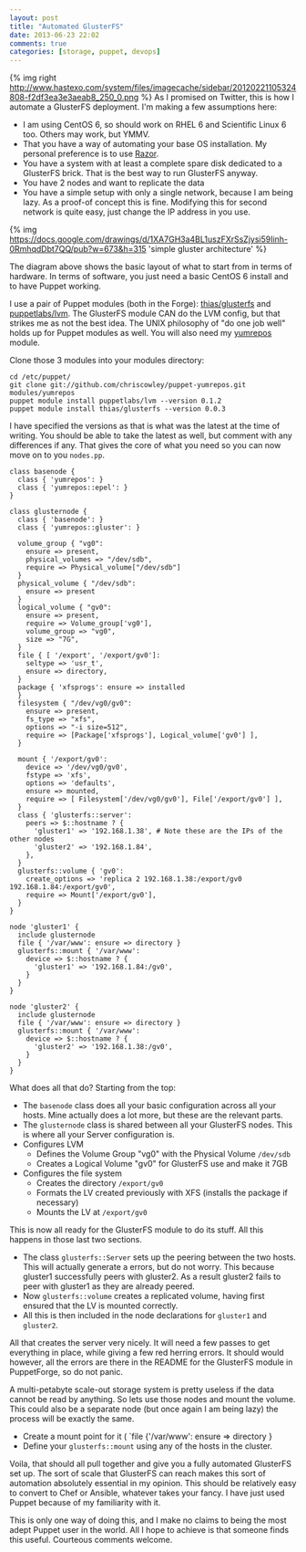 ```yaml
---
layout: post
title: "Automated GlusterFS"
date: 2013-06-23 22:02
comments: true
categories: [storage, puppet, devops]
---
```

{% img right http://www.hastexo.com/system/files/imagecache/sidebar/20120221105324808-f2df3ea3e3aeab8_250_0.png %} As I promised on Twitter, this is how I automate a GlusterFS deployment. I'm making a few assumptions here: 
<!-- more -->

* I am using CentOS 6, so should work on RHEL 6 and Scientific Linux 6 too. Others may work, but YMMV.
* That you have a way of automating your base OS installation. My personal preference is to use [Razor](https://github.com/puppetlabs/Razor).
* You have a system with at least a complete spare disk dedicated to a GlusterFS brick. That is the best way to run GlusterFS anyway.
* You have 2 nodes and want to replicate the data
* You have a simple setup with only a single network, because I am being lazy. As a proof-of concept this is fine. Modifying this for second network is quite easy, just change the IP address in you use.

{% img https://docs.google.com/drawings/d/1XA7GH3a4BL1uszFXrSsZjysi59Iinh-0RmhqdDbt7QQ/pub?w=673&h=315 'simple gluster architecture' %}
 
The diagram above shows the basic layout of what to start from in terms of hardware. In terms of software, you just need a basic CentOS 6 install and to have Puppet working.

I use a pair of Puppet modules (both in the Forge): [thias/glusterfs](http://forge.puppetlabs.com/thias/glusterfs) and [puppetlabs/lvm](http://forge.puppetlabs.com/puppetlabs/lvm). The GlusterFS module CAN do the LVM config, but that strikes me as not the best idea. The UNIX philosophy of "do one job well"  holds up for Puppet modules as well. You will also need my [yumrepos](https://github.com/chriscowley/puppet-yumrepos) module.

Clone those 3 modules into your modules directory:

```
cd /etc/puppet/
git clone git://github.com/chriscowley/puppet-yumrepos.git modules/yumrepos
puppet module install puppetlabs/lvm --version 0.1.2
puppet module install thias/glusterfs --version 0.0.3
```

I have specified the versions as that is what was the latest at the time of writing. You should be able to take the latest as well, but comment with any differences if any. That gives the core of what you need so you can now move on to you `nodes.pp`.

```
class basenode {
  class { 'yumrepos': }
  class { 'yumrepos::epel': }
}

class glusternode {
  class { 'basenode': }
  class { 'yumrepos::gluster': }
  
  volume_group { "vg0":
    ensure => present,
    physical_volumes => "/dev/sdb",
    require => Physical_volume["/dev/sdb"]
  }
  physical_volume { "/dev/sdb":
    ensure => present
  }
  logical_volume { "gv0":
    ensure => present,
    require => Volume_group['vg0'],
    volume_group => "vg0",
    size => "7G",
  }
  file { [ '/export', '/export/gv0']:
    seltype => 'usr_t',
    ensure => directory,
  }
  package { 'xfsprogs': ensure => installed
  }
  filesystem { "/dev/vg0/gv0":
    ensure => present,
    fs_type => "xfs",
    options => "-i size=512",
    require => [Package['xfsprogs'], Logical_volume['gv0'] ],
  }
  
  mount { '/export/gv0':
    device => '/dev/vg0/gv0',
    fstype => 'xfs',
    options => 'defaults',
    ensure => mounted,
    require => [ Filesystem['/dev/vg0/gv0'], File['/export/gv0'] ],
  }
  class { 'glusterfs::server':
    peers => $::hostname ? {
      'gluster1' => '192.168.1.38', # Note these are the IPs of the other nodes
      'gluster2' => '192.168.1.84',
    },
  }
  glusterfs::volume { 'gv0':
    create_options => 'replica 2 192.168.1.38:/export/gv0 192.168.1.84:/export/gv0',
    require => Mount['/export/gv0'],
  }
}

node 'gluster1' {
  include glusternode
  file { '/var/www': ensure => directory }
  glusterfs::mount { '/var/www':
    device => $::hostname ? {
      'gluster1' => '192.168.1.84:/gv0',
    }
  }
}

node 'gluster2' {
  include glusternode
  file { '/var/www': ensure => directory }
  glusterfs::mount { '/var/www':
    device => $::hostname ? {
      'gluster2' => '192.168.1.38:/gv0',
    }
  }
}
```

What does all that do? Starting from the top:

   * The `basenode` class does all your basic configuration across all your hosts. Mine actually does a lot more, but these are the relevant parts.
   * The `glusternode` class is shared between all your GlusterFS nodes. This is where all your Server configuration is.
   * Configures LVM
      * Defines the Volume Group "vg0" with the Physical Volume `/dev/sdb`
      * Creates a Logical Volume "gv0" for GlusterFS use and make it 7GB
   * Configures the file system
      * Creates the directory `/export/gv0`
      * Formats the LV created previously with XFS (installs the package if necessary)
      * Mounts the LV at `/export/gv0`
      
This is now all ready for the GlusterFS module to do its stuff. All this happens in those last two sections.

   * The class `glusterfs::Server` sets up the peering between the two hosts. This will actually generate a errors, but do not worry. This because gluster1 successfully peers with gluster2. As a result gluster2 fails to peer with gluster1 as they are already peered.
   * Now `glusterfs::volume` creates a replicated volume, having first ensured that the LV is mounted correctly.
   * All this is then included in the node declarations for `gluster1` and `gluster2`.
   
All that creates the server very nicely. It will need a few passes to get everything in place, while giving a few red herring errors. It should would however, all the errors are there in the README for the GlusterFS module in PuppetForge, so do not panic.

A multi-petabyte scale-out storage system is pretty useless if the data cannot be read by anything. So lets use those nodes and mount the volume. This could also be a separate node (but once again I am being lazy) the process will be exactly the same.

   * Create a mount point for it ( `file {'/var/www': ensure => directory }
   * Define your `glusterfs::mount` using any of the hosts in the cluster.
   
Voila, that should all pull together and give you a fully automated GlusterFS set up. The sort of scale that GlusterFS can reach makes this sort of automation absolutely essential in my opinion. This should be relatively easy to convert to Chef or Ansible, whatever takes your fancy. I have just used Puppet because of my familiarity with it.

This is only one way of doing this, and I make no claims to being the most adept Puppet user in the world. All I hope to achieve is that someone finds this useful. Courteous comments welcome.
